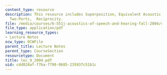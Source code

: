 ```yaml
---
content_type: resource
description: This resource includes Superposition, Equivalent Acoustic Circuits for
  Two-Ports,  Reciprocity.
file: /media/courses/6-551j-acoustics-of-speech-and-hearing-fall-2004/cdd824aff7baf7900685235937c51b1c_lec_9_2004.pdf
file_type: application/pdf
learning_resource_types:
- Lecture Notes
ocw_type: OCWFile
parent_title: Lecture Notes
parent_type: CourseSection
resourcetype: Document
title: lec_9_2004.pdf
uid: cdd824af-f7ba-f790-0685-235937c51b1c
---
```

